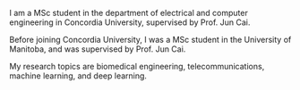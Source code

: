 I am a MSc student in the department of electrical and computer engineering in Concordia University, supervised by Prof. Jun Cai.

Before joining Concordia University, I was a MSc student in the University of Manitoba, and was supervised by Prof. Jun Cai. 

My research topics are biomedical engineering, telecommunications, machine learning, and deep learning.
